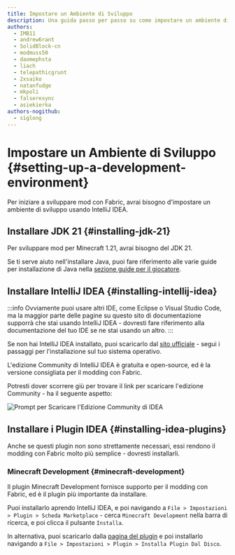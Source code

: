 ```yaml
---
title: Impostare un Ambiente di Sviluppo
description: Una guida passo per passo su come impostare un ambiente di sviluppo per creare mod usando Fabric.
authors:
  - IMB11
  - andrew6rant
  - SolidBlock-cn
  - modmuss50
  - daomephsta
  - liach
  - telepathicgrunt
  - 2xsaiko
  - natanfudge
  - mkpoli
  - falseresync
  - asiekierka
authors-nogithub:
  - siglong
---
```


# Impostare un Ambiente di Sviluppo {#setting-up-a-development-environment}

Per iniziare a sviluppare mod con Fabric, avrai bisogno d'impostare un ambiente di sviluppo usando IntelliJ IDEA.

## Installare JDK 21 {#installing-jdk-21}

Per sviluppare mod per Minecraft 1.21, avrai bisogno del JDK 21.

Se ti serve aiuto nell'installare Java, puoi fare riferimento alle varie guide per installazione di Java nella [sezione guide per il giocatore](../../players/index).

## Installare IntelliJ IDEA {#installing-intellij-idea}

:::info
Ovviamente puoi usare altri IDE, come Eclipse o Visual Studio Code, ma la maggior parte delle pagine su questo sito di documentazione supporrà che stai usando IntelliJ IDEA - dovresti fare riferimento alla documentazione del tuo IDE se ne stai usando un altro.
:::

Se non hai IntelliJ IDEA installato, puoi scaricarlo dal [sito ufficiale](https://www.jetbrains.com/idea/download/) - segui i passaggi per l'installazione sul tuo sistema operativo.

L'edizione Community di IntelliJ IDEA è gratuita e open-source, ed è la versione consigliata per il modding con Fabric.

Potresti dover scorrere giù per trovare il link per scaricare l'edizione Community - ha il seguente aspetto:

![Prompt per Scaricare l'Edizione Community di IDEA](/assets/develop/getting-started/idea-community.png)

## Installare i Plugin IDEA {#installing-idea-plugins}

Anche se questi plugin non sono strettamente necessari, essi rendono il modding con Fabric molto più semplice - dovresti installarli.

### Minecraft Development {#minecraft-development}

Il plugin Minecraft Development fornisce supporto per il modding con Fabric, ed è il plugin più importante da installare.

Puoi installarlo aprendo IntelliJ IDEA, e poi navigando a `File > Impostazioni > Plugin > Scheda Marketplace` - cerca `Minecraft Development` nella barra di ricerca, e poi clicca il pulsante `Installa`.

In alternativa, puoi scaricarlo dalla [pagina del plugin](https://plugins.jetbrains.com/plugin/8327-minecraft-development) e poi installarlo navigando a `File > Impostazioni > Plugin > Installa Plugin Dal Disco`.
